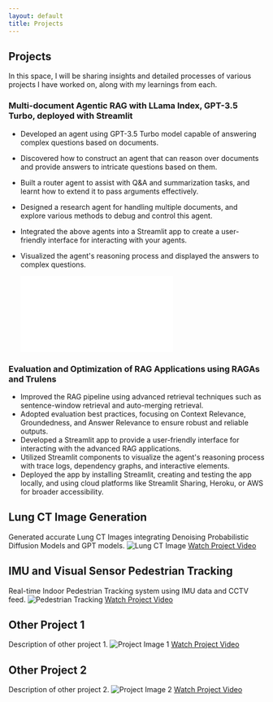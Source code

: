 ```yaml
---
layout: default
title: Projects
---
```

## Projects
In this space, I will be sharing insights and detailed processes of various projects I have worked on, along with my learnings from each.

### Multi-document Agentic RAG with LLama Index, GPT-3.5 Turbo, deployed with Streamlit

- Developed an agent using GPT-3.5 Turbo model capable of answering complex questions based on documents.
- Discovered how to construct an agent that can reason over documents and provide answers to intricate questions based on them.
- Built a router agent to assist with Q&A and summarization tasks, and learnt how to extend it to pass arguments effectively.
- Designed a research agent for handling multiple documents, and explore various methods to debug and control this agent.
- Integrated the above agents into a Streamlit app to create a user-friendly interface for interacting with your agents.
- Visualized the agent's reasoning process and displayed the answers to complex questions.

  <embed src="{{ 'assets/projects/RAG_Domain_Specific_Chatbot.md' | relative_url }}">

### Evaluation and Optimization of RAG Applications using RAGAs and Trulens

- Improved the RAG pipeline using advanced retrieval techniques such as sentence-window retrieval and auto-merging retrieval.
- Adopted evaluation best practices, focusing on Context Relevance, Groundedness, and Answer Relevance to ensure robust and reliable outputs.
- Developed a Streamlit app to provide a user-friendly interface for interacting with the advanced RAG applications.
- Utilized Streamlit components to visualize the agent's reasoning process with trace logs, dependency graphs, and interactive elements.
- Deployed the app by installing Streamlit, creating and testing the app locally, and using cloud platforms like Streamlit Sharing, Heroku, or AWS for broader accessibility.

## Lung CT Image Generation
Generated accurate Lung CT Images integrating Denoising Probabilistic Diffusion Models and GPT models.
![Lung CT Image](path/to/lung-ct-image.jpg)
[Watch Project Video](https://www.youtube.com/watch?v=example)

## IMU and Visual Sensor Pedestrian Tracking
Real-time Indoor Pedestrian Tracking system using IMU data and CCTV feed.
![Pedestrian Tracking](path/to/pedestrian-tracking.jpg)
[Watch Project Video](https://www.youtube.com/watch?v=example)

## Other Project 1
Description of other project 1.
![Project Image 1](path/to/project-image1.jpg)
[Watch Project Video](https://www.youtube.com/watch?v=example)

## Other Project 2
Description of other project 2.
![Project Image 2](path/to/project-image2.jpg)
[Watch Project Video](https://www.youtube.com/watch?v=example)
